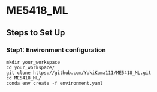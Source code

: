 # ME5418_ML

## Steps to Set Up

### Step1: Environment configuration

```
mkdir your_workspace
cd your_workspace/
git clone https://github.com/YukiKuma111/ME5418_ML.git
cd ME5418_ML/
conda env create -f environment.yaml
```

<!-- ## zewen:


## rui:


## ziyue:

### 2024.10.17:

- class ContactDetector：

    1. run时发现lander的触底检测无效，现已修复
    2. 

### 2024.10.16:

- README.md:

    1. 修改了一下格式
    2. 把我们做记录的地方进行了注释，这样就只会在编辑模式下看到记录
    3. 增加了Steps to Set Up & Step1: Environment configuration

- 增加environment.yaml

- __init__部分

    1. 修改了action space和observation space
    - 发现运行后小车倒着跑

### 2024.10.13:
- reset部分

    1. 把wheel的wheel转动换回了revolute，但删除角度限制（自由转动）
    2. 添加了leg的lowerAngle和upperAngle的判断
    3. 调整了尺寸大小 LEG_H，HALF_HEIGHT_LANDER
    
    备份在了local里

    ***

- render部分

    1. 加入了zewen写的 _create_particle & _clean_particles
    2. 复制了rui写的render
    - 目前可以跑通，但是没有particle的显示（或许和没有用到_create_particle有关）

    ***

- __init__部分

    1. 复制了zewen的 self.fd_triangle
    2. 修改了激光雷达的数量10->20 (obervation 10 -> 20)

    ***

- _destory部分

    1. 参考zewen的修改进行了更新

    ***

- _generate_terrain部分

    1. 删除PIT陷阱
    2. 修改 STUMP -> TOWER
    3. 保留了stairs
    4. 增加了slope
    5. 调高了step的间距 1 -> 2
    6. 增加了hole

    ***

- step部分

    1. 修改了机关雷达的扫描范围（0~pi，接近半圆形但似乎不是垂直于地面？）
    2. state有增加：assert len(state) == 24 -> 34

    ***

before：
- reset部分
    1. 增加了lander
    2. 让lander与hull之间是焊接连接weld
    3. 将wheel设置成了wheel的转动
    4. 更换了wedth和height的变量名 -> half
    5. 在self.drawlist中添加了self.lander -->
